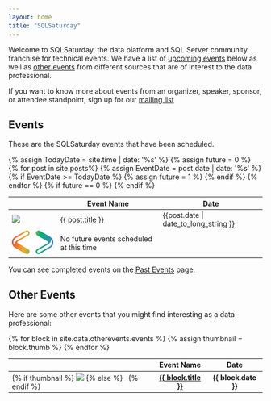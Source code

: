 ```yaml
---
layout: home
title: "SQLSaturday"
---
```

Welcome to SQLSaturday, the data platform and SQL Server community franchise for technical events. We have a list of <a href="#events">upcoming events</a> below as well as <a href="#other">other events</a> from different sources that are of interest to the data professional.

If you want to know more about events from an organizer, speaker, sponsor, or attendee standpoint, sign up for our [mailing list](http://eepurl.com/hwVBKn)

## <a name="events"></a>Events

These are the SQLSaturday events that have been scheduled.

<table cellspacing=0 class="table table-hover table-borderless table-sortable mt-3" width="100%">
  <thead>
        <tr>
          <th scope="col"></th>
          <th scope="col">Event Name</th>
          <th scope="col">Date</th>
        </tr>
      </thead>
      <tbody>
  {% assign TodayDate = site.time | date: '%s' %}
  {% assign future = 0 %}
  {% for post in site.posts%}
  {% assign EventDate = post.date | date: '%s' %}
   {% if EventDate >= TodayDate %}
    {% assign future = 1 %}
    <tr>
    <td><img src="{{ post.thumb }}"></td>
      <td><a href="{{ post.url | absolute_url }}">{{ post.title }}</a>
      </td>
      <td>{{post.date | date_to_long_string }}</td>
    </tr>
   {% endif %}
  {% endfor %}
  {% if future == 0 %}
    <tr>
    <td><img src="/assets/img/logos/Just_icon_Color_small.png"></td>
      <td>No future events scheduled at this time
      </td>
      <td>&nbsp;</td>
    </tr>
  {% endif %}
  </tbody>
</table>

You can see completed events on the [Past Events](past) page.

## <a name="other"></a>Other Events

Here are some other events that you might find interesting as a data professional:

<table cellspacing=0 class="table table-hover table-borderless table-sortable mt-3" width="100%">
  <thead>
        <tr>
          <th scope="col"></th>
          <th scope="col">Event Name</th>
          <th scope="col">Date</th>
        </tr>
  </thead>
  <tbody>
        {% for block in site.data.otherevents.events %}
        {% assign thumbnail = block.thumb %}
        <tr>
          <td>
            {% if thumbnail %}
              <img src="{{ block.thumb }}">
            {% else %}
               &nbsp;
            {% endif %}
          </td>
          <th scope="col"><a href="{{ block.url }}">{{ block.title }}</a></th>
          <th scope="col">{{ block.date }}</th>
        </tr>
        {% endfor %}
  </tbody>
